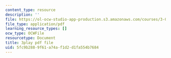 ```yaml
---
content_type: resource
description: ''
file: https://ol-ocw-studio-app-production.s3.amazonaws.com/courses/3-091-introduction-to-solid-state-chemistry-fall-2018/5fc9b2889f61a74af1d2d1fa554b7684_7_IoLAXtQ3k.pdf
file_type: application/pdf
learning_resource_types: []
ocw_type: OCWFile
resourcetype: Document
title: 3play pdf file
uid: 5fc9b288-9f61-a74a-f1d2-d1fa554b7684
---
```

